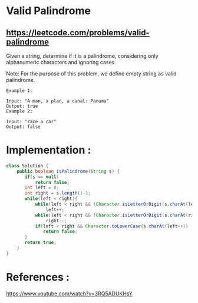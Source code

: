 # Valid Palindrome
## https://leetcode.com/problems/valid-palindrome

Given a string, determine if it is a palindrome, considering only alphanumeric characters and ignoring cases.

Note: For the purpose of this problem, we define empty string as valid palindrome.
```
Example 1:

Input: "A man, a plan, a canal: Panama"
Output: true
Example 2:

Input: "race a car"
Output: false
```

# Implementation :

```java
class Solution {
    public boolean isPalindrome(String s) {
       if(s == null)
           return false;
       int left = 0;
       int right = s.length()-1;
       while(left < right){
           while(left < right && !Character.isLetterOrDigit(s.charAt(left)))
               left++;
           while(left < right && !Character.isLetterOrDigit(s.charAt(right)))
               right--;
           if(left < right && Character.toLowerCase(s.charAt(left++)) != Character.toLowerCase(s.charAt(right--))) 
              return false; 
       }
       return true; 
    }
}
```

# References :
https://www.youtube.com/watch?v=3RQ5ADUKHsY
